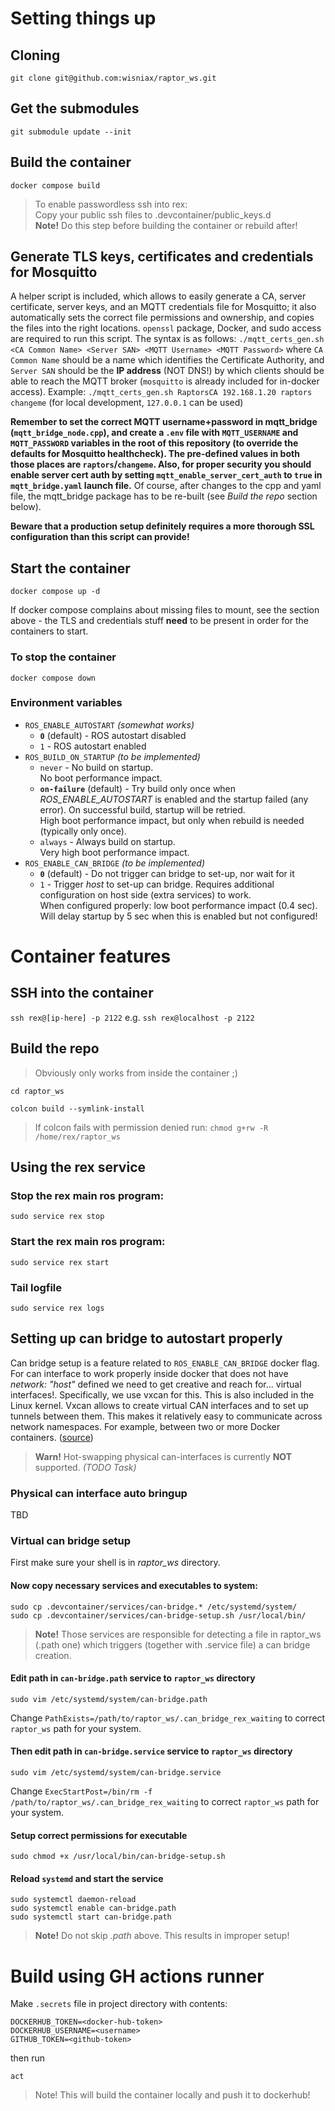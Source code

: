 # Setting things up
## Cloning
`git clone git@github.com:wisniax/raptor_ws.git`

## Get the submodules
`git submodule update --init`

## Build the container
`docker compose build`
> To enable passwordless ssh into rex: \
> Copy your public ssh files to .devcontainer/public_keys.d \
> **Note!** Do this step before building the container or rebuild after!

## Generate TLS keys, certificates and credentials for Mosquitto
A helper script is included, which allows to easily generate a CA, server certificate, server keys, and an MQTT credentials file for Mosquitto; it also automatically sets the correct file permissions and ownership, and copies the files into the right locations. `openssl` package, Docker, and sudo access are required to run this script. The syntax is as follows:
`./mqtt_certs_gen.sh <CA Common Name> <Server SAN> <MQTT Username> <MQTT Password>`
where `CA Common Name` should be a name which identifies the Certificate Authority, and `Server SAN` should be the **IP address** (NOT DNS!) by which clients should be able to reach the MQTT broker (`mosquitto` is already included for in-docker access). Example:
`./mqtt_certs_gen.sh RaptorsCA 192.168.1.20 raptors changeme`
(for local development, `127.0.0.1` can be used)

**Remember to set the correct MQTT username+password in mqtt_bridge (`mqtt_bridge_node.cpp`), and create a `.env` file with `MQTT_USERNAME` and `MQTT_PASSWORD` variables in the root of this repository (to override the defaults for Mosquitto healthcheck). The pre-defined values in both those places are `raptors`/`changeme`. Also, for proper security you should enable server cert auth by setting `mqtt_enable_server_cert_auth` to `true` in `mqtt_bridge.yaml` launch file.** Of course, after changes to the cpp and yaml file, the mqtt_bridge package has to be re-built (see *Build the repo* section below).

**Beware that a production setup definitely requires a more thorough SSL configuration than this script can provide!**

## Start the container
`docker compose up -d`

If docker compose complains about missing files to mount, see the section above - the TLS and credentials stuff **need** to be present in order for the containers to start.

### To stop the container
`docker compose down`

### Environment variables
- `ROS_ENABLE_AUTOSTART` *(somewhat works)*
    - **`0`** (default) - ROS autostart disabled
    - `1` - ROS autostart enabled
- `ROS_BUILD_ON_STARTUP` *(to be implemented)*
    - `never` - No build on startup. \
    No boot performance impact.
    - **`on-failure`** (default) - Try build only once when *ROS_ENABLE_AUTOSTART* is enabled and the startup failed (any error). 
    On successful build, startup will be retried. \
    High boot performance impact, but only when rebuild is needed (typically only once).
    - `always` - Always build on startup. \
    Very high boot performance impact.
- `ROS_ENABLE_CAN_BRIDGE` *(to be implemented)*
    - **`0`** (default) - Do not trigger can bridge to set-up, nor wait for it
    - `1` - Trigger *host* to set-up can bridge. Requires additional configuration on host side (extra services) to work. \
    When configured properly: low boot performance impact (0.4 sec). Will delay startup by 5 sec when this is enabled but not configured!

# Container features
## SSH into the container
`ssh rex@[ip-here] -p 2122`
e.g. `ssh rex@localhost -p 2122`

## Build the repo
> Obviously only works from inside the container ;)

`cd raptor_ws`

`colcon build --symlink-install`
> If colcon fails with permission denied run:
`chmod g+rw -R /home/rex/raptor_ws`

## Using the rex service
### Stop the rex main ros program:
`sudo service rex stop`

### Start the rex main ros program:
`sudo service rex start`

### Tail logfile
`sudo service rex logs`

## Setting up can bridge to autostart properly
Can bridge setup is a feature related to `ROS_ENABLE_CAN_BRIDGE` docker flag. 
For can interface to work properly inside docker that does not have *network: "host"* defined we need to get creative and reach for... virtual interfaces!. Specifically, we use vxcan for this. This is also included in the Linux kernel. Vxcan allows to create virtual CAN interfaces and to set up tunnels between them. This makes it relatively easy to communicate across network namespaces. For example, between two or more Docker containers. ([source](https://www.systec-electronic.com/en/demo/blog/article/news-socketcan-docker-the-solution))

> **Warn!** Hot-swapping physical can-interfaces is currently **NOT** supported. *(TODO Task)*

### Physical can interface auto bringup
TBD

### Virtual can bridge setup
First make sure your shell is in *raptor_ws* directory.

#### Now copy necessary services and executables to system:
```
sudo cp .devcontainer/services/can-bridge.* /etc/systemd/system/
sudo cp .devcontainer/services/can-bridge-setup.sh /usr/local/bin/
```
> **Note!** Those services are responsible for detecting a file in raptor_ws (.path one) which triggers (together with .service file) a can bridge creation.

#### Edit path in `can-bridge.path` service to `raptor_ws` directory
```
sudo vim /etc/systemd/system/can-bridge.path
```
Change `PathExists=/path/to/raptor_ws/.can_bridge_rex_waiting` to correct `raptor_ws` path for your system.

#### Then edit path in `can-bridge.service` service to `raptor_ws` directory
```
sudo vim /etc/systemd/system/can-bridge.service
```
Change `ExecStartPost=/bin/rm -f /path/to/raptor_ws/.can_bridge_rex_waiting` to correct `raptor_ws` path for your system.

#### Setup correct permissions for executable
```
sudo chmod +x /usr/local/bin/can-bridge-setup.sh
```

#### Reload `systemd` and start the service
```
sudo systemctl daemon-reload
sudo systemctl enable can-bridge.path
sudo systemctl start can-bridge.path
```
> **Note!** Do not skip *.path* above. This results in improper setup!

# Build using GH actions runner
Make `.secrets` file in project directory with contents:
```
DOCKERHUB_TOKEN=<docker-hub-token>
DOCKERHUB_USERNAME=<username>
GITHUB_TOKEN=<github-token>
```
then run
```
act
```
> Note! This will build the container locally and push it to dockerhub!
